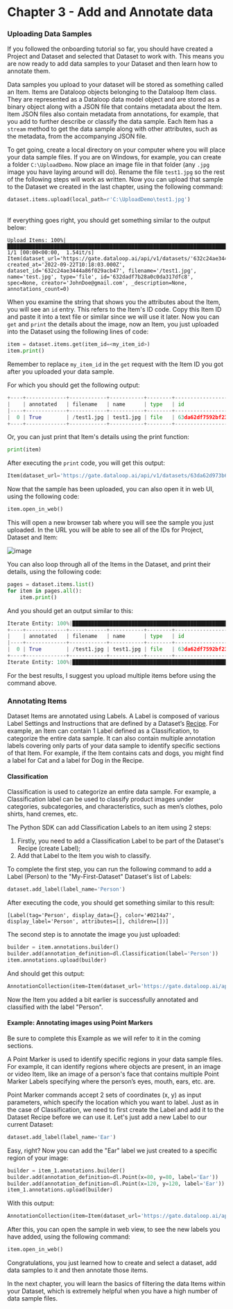 # Chapter 3 - Add and Annotate data

### Uploading Data Samples

If you followed the onboarding tutorial so far, you should have created a Project and Dataset and selected that Dataset to work with. This means you are now ready to add data samples to your Dataset and then learn how to annotate them.

Data samples you upload to your dataset will be stored as something called an Item. Items are Dataloop objects belonging to the Dataloop Item class. They are represented as a Dataloop data model object and are stored as a binary object along with a JSON file that contains metadata about the Item. Item JSON files also contain metadata from annotations, for example, that you add to further describe or classify the data sample. Each Item has a `stream` method to get the data sample along with other attributes, such as the metadata, from the accompanying JSON file.

To get going, create a local directory on your computer where you will place your data sample files. If you are on Windows, for example, you can create a folder `C:\UploadDemo`. Now place an image file in that folder (any `.jpg` image you have laying around will do). Rename the file `test1.jpg` so the rest of the following steps will work as written. Now you can upload that sample to the Dataset we created in the last chapter, using the following command:

```python
dataset.items.upload(local_path=r'C:\UploadDemo\test1.jpg')
```

\
If everything goes right, you should get something similar to the output below:

```
Upload Items: 100%|█████████████████████████████████████████████████████████████████████████████████████████████████████████████████████████████████████████████████████████████████| 1/1 [00:00<00:00,  1.54it/s]
Item(dataset_url='https://gate.dataloop.ai/api/v1/datasets/'632c24ae3444a86f029acb47', created_at='2022-09-22T10:18:03.000Z', dataset_id='632c24ae3444a86f029acb47', filename='/test1.jpg', name='test.jpg', type='file', id='632dadf7b28a0c0da317dfc8', spec=None, creator='JohnDoe@gmail.com', _description=None, annotations_count=0)
```

When you examine the string that shows you the attributes about the Item, you will see an `id` entry.  This refers to the Item's ID code. Copy this Item ID and paste it into a text file or similar since we will use it later. Now you can `get` and `print` the details about the image, now an Item, you just uploaded into the Dataset using the following lines of code:

```python
item = dataset.items.get(item_id=<my_item_id>)
item.print()
```

Remember to replace `my_item_id` in the `get` request with the Item ID you got after you uploaded your data sample. 

For which you should get the following output:

```python
+----+-------------+------------+-----------+--------+--------------------------+----------+-------+--------------------+-------------------------------------------------------------------+--------------------------+--------------------------+---------------------+
|    | annotated   | filename   | name      | type   | id                       | hidden   | dir   |   annotationsCount | dataset                                                           | createdAt                | datasetId                | creator             |
|----+-------------+------------+-----------+--------+--------------------------+----------+-------+--------------------+-------------------------------------------------------------------+--------------------------+--------------------------+---------------------|
|  0 | True        | /test1.jpg | test1.jpg | file   | 63da62df7592bf239854adc0 | False    | /     |                  3 | https://gate.dataloop.ai/api/v1/datasets/63da62d973b62f22086f1d8f | 2023-02-01T13:02:23.000Z | 63da62d973b62f22086f1d8f | email@gmail.com |
+----+-------------+------------+-----------+--------+--------------------------+----------+-------+--------------------+-------------------------------------------------------------------+--------------------------+--------------------------+---------------------+
```

Or, you can just print that Item's details using the print function:

```python
print(item)
```

After executing the `print` code, you will get this output:

```python
Item(dataset_url='https://gate.dataloop.ai/api/v1/datasets/63da62d973b62f22086f1d8f', created_at='2023-02-01T13:02:23.000Z', dataset_id='63da62d973b62f22086f1d8f', filename='/test1.jpg', name='test1.jpg', type='file', id='63da62df7592bf239854adc0', spec=None, creator='email@gmail.com', _description=None, annotations_count=3)
```

Now that the sample has been uploaded, you can also open it in web UI, using the following code:

```python
item.open_in_web()
```

This will open a new browser tab where you will see the sample you just uploaded. In the URL you will be able to see all of the IDs for Project, Dataset and Item:

![image](https://user-images.githubusercontent.com/58508793/216602773-016eee27-a914-4922-8a5e-938c3d0eecd7.png)

You can also loop through all of the Items in the Dataset, and print their details, using the following code:

```python
pages = dataset.items.list()
for item in pages.all():
    item.print()
```

And you should get an output similar to this:

```python
Iterate Entity: 100%|████████████████████████████████████████████████████████████████████| 1/1 [00:00<00:00,  1.44it/s]
+----+-------------+------------+-----------+--------+--------------------------+----------+-------+--------------------+-------------------------------------------------------------------+--------------------------+--------------------------+---------------------+
|    | annotated   | filename   | name      | type   | id                       | hidden   | dir   |   annotationsCount | dataset                                                           | createdAt                | datasetId                | creator             |
|----+-------------+------------+-----------+--------+--------------------------+----------+-------+--------------------+-------------------------------------------------------------------+--------------------------+--------------------------+---------------------|
|  0 | True        | /test1.jpg | test1.jpg | file   | 63da62df7592bf239854adc0 | False    | /     |                  3 | https://gate.dataloop.ai/api/v1/datasets/63da62d973b62f22086f1d8f | 2023-02-01T13:02:23.000Z | 63da62d973b62f22086f1d8f | email@gmail.com |
+----+-------------+------------+-----------+--------+--------------------------+----------+-------+--------------------+-------------------------------------------------------------------+--------------------------+--------------------------+---------------------+
Iterate Entity: 100%|████████████████████████████████████████████████████████████████████| 1/1 [00:00<00:00,  1.29it/s]
```

For the best results, I suggest you upload multiple items before using the command above.

### Annotating Items

Dataset Items are annotated using Labels. A Label is composed of various Label Settings and Instructions that are defined by a Dataset’s [Recipe](https://dataloop.ai/blog/data-recipes/). For example, an Item can contain 1 Label defined as a Classification, to categorize the entire data sample. It can also contain multiple annotation labels covering only parts of your data sample to identify specific sections of that Item.  For example, if the Item contains cats and dogs, you might find a label for Cat and a label for Dog in the Recipe.

#### Classification

Classification is used to categorize an entire data sample. For example, a Classification label can be used to classify product images under categories, subcategories, and characteristics, such as men’s clothes, polo shirts, hand cremes, etc.

The Python SDK can add Classification Labels to an item using 2 steps:

1. Firstly, you need to add a Classification Label to be part of the Dataset's Recipe (create Label);
2. Add that Label to the Item you wish to classify.

To complete the first step, you can run the following command to add a Label (Person) to the "My-First-Dataset" Dataset's list of Labels:

```python
dataset.add_label(label_name='Person')
```

After executing the code, you should get something similar to this result:

```
[Label(tag='Person', display_data={}, color='#0214a7', display_label='Person', attributes=[], children=[])]
```

The second step is to annotate the image you just uploaded:

```python
builder = item.annotations.builder()
builder.add(annotation_definition=dl.Classification(label='Person'))
item.annotations.upload(builder)
```

And should get this output:

```python
AnnotationCollection(item=Item(dataset_url='https://gate.dataloop.ai/api/v1/datasets/63da62d973b62f22086f1d8f', created_at='2023-02-01T13:02:23.000Z', dataset_id='63da62d973b62f22086f1d8f', filename='/test1.jpg', name='test1.jpg', type='file', id='63da62df7592bf239854adc0', spec=None, creator='email@gmail.com', _description=None, annotations_count=3), annotations=[Annotation(id='63db94346b35f547a1539602', item_id='63da62df7592bf239854adc0', creator='email@gmail.com', created_at='2023-02-02T10:45:08.711Z', type='class', item_height=738, item_width=564, label_suggestions=None, _start_frame=0, _start_time=0)])
```

Now the Item you added a bit earlier is successfully annotated and classified with the label "Person".

#### Example: Annotating images using Point Markers

Be sure to complete this Example as we will refer to it in the coming sections.

A Point Marker is used to identify specific regions in your data sample files. For example, it can identify regions where objects are present, in an image or video Item, like an image of a person's face that contains multiple Point Marker Labels specifying where the person’s eyes, mouth, ears, etc. are.

Point Marker commands accept 2 sets of coordinates (x, y) as input parameters, which specify the location which you want to label. Just as in the case of Classification, we need to first create the Label and add it to the Dataset Recipe before we can use it. Let's just add a new Label to our current Dataset:

```python
dataset.add_label(label_name='Ear')
```

Easy, right? Now you can add the "Ear" label we just created to a specific region of your image:

```python
builder = item_1.annotations.builder()
builder.add(annotation_definition=dl.Point(x=80, y=80, label='Ear'))
builder.add(annotation_definition=dl.Point(x=120, y=120, label='Ear'))
item_1.annotations.upload(builder)
```

With this output:

```python
AnnotationCollection(item=Item(dataset_url='https://gate.dataloop.ai/api/v1/datasets/63da62d973b62f22086f1d8f', created_at='2023-02-01T13:02:23.000Z', dataset_id='63da62d973b62f22086f1d8f', filename='/test1.jpg', name='test1.jpg', type='file', id='63da62df7592bf239854adc0', spec=None, creator='email@gmail.com', _description=None, annotations_count=3), annotations=[Annotation(id='63da632797d0cfccbab6ae88', item_id='63da62df7592bf239854adc0', creator='email@gmail.com', created_at='2023-02-01T13:03:35.121Z', type='point', item_height=738, item_width=564, label_suggestions=None, _start_frame=0, _start_time=0), Annotation(id='63da632797d0cf0f7cb6ae87', item_id='63da62df7592bf239854adc0', creator='email@gmail.com', created_at='2023-02-01T13:03:35.119Z', type='point', item_height=738, item_width=564, label_suggestions=None, _start_frame=0, _start_time=0)])
```

After this, you can open the sample in web view, to see the new labels you have added, using the following command:

```python
item.open_in_web()
```

Congratulations, you just learned how to create and select a dataset, add data samples to it and then annotate those items.

In the next chapter, you will learn the basics of filtering the data Items within your Dataset, which is extremely helpful when you have a high number of data sample files.
